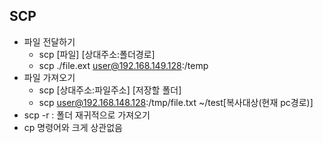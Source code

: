 ## SCP

- 파일 전달하기
  - scp [파일] [상대주소:폴더경로]
  - scp ./file.ext user@192.168.149.128:/temp
- 파일 가져오기
  - scp [상대주소:파일주소] [저장할 폴더]
  - scp user@192.168.148.128:/tmp/file.txt ~/test[복사대상(현재 pc경로)]
- scp -r : 폴더 재귀적으로 가져오기
- cp 명령어와 크게 상관없음

